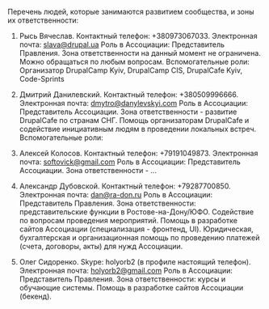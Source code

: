 Перечень людей, которые занимаются развитием сообщества, и зоны их ответственности:

1) Рысь Вячеслав. Контактный телефон: +380973067033. Электронная почта: slava@drupal.ua
  Роль в Ассоциации: Представитель Правления. Зона ответственности на данный момент не ограничена. Можно обращаться по любым вопросам.
  Вспомогательные роли: Организатор DrupalCamp Kyiv, DrupalCamp CIS, DrupalCafe Kyiv, Code-Sprints

2) Дмитрий Данилевский. Контактный телефон: +380509996666. Электронная почта: dmytro@danylevskyi.com
  Роль в Ассоциации: Представитель Ассоциации. Зона ответственности - развитие DrupalCafe по странам СНГ. Помощь организаторам DrupalCafe и содействие инициативным людям в проведении локальных встреч.
  Вспомогательные роли:

3) Алексей Колосов. Контактный телефон: +79191049873. Электронная почта: softovick@gmail.com
  Роль в Ассоциации: Представитель Ассоциации. Зона ответственности - ...

4) Александр Дубовской. Контактный телефон: +79287700850. Электронная почта: dan@ra-don.ru
   Роль в Ассоциации: Представитель Правления. Зона ответственности: представительские функции в Ростове-на-Дону/ЮФО. Содействие по вопросам проведения мероприятий. 
   Помощь в разработке сайтов Ассоциации (специализация - фронтенд, UI). Юридическая, бухгалтерская и организационная помощь по проведению платежей (счета, договоры, акты) для нужд Ассоциации.

5) Олег Сидоренко. Skype: holyorb2 (в профиле настоящий телефон). Электронная почта: holyorb2@gmail.com
   Роль в Ассоциации: Представитель Правления. Зона ответственности: курсы и обучающие системы.
   Помощь в разработке сайтов Ассоциации (бекенд).
